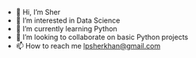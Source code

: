 - 👋 Hi, I’m Sher
- 👀 I’m interested in Data Science
- 🌱 I’m currently learning Python
- 💞️ I’m looking to collaborate on basic Python projects 
- 📫 How to reach me lpsherkhan@gmail.com

<!---
lpsherkhan/lpsherkhan is a ✨ special ✨ repository because its `README.md` (this file) appears on your GitHub profile.
You can click the Preview link to take a look at your changes.
--->
